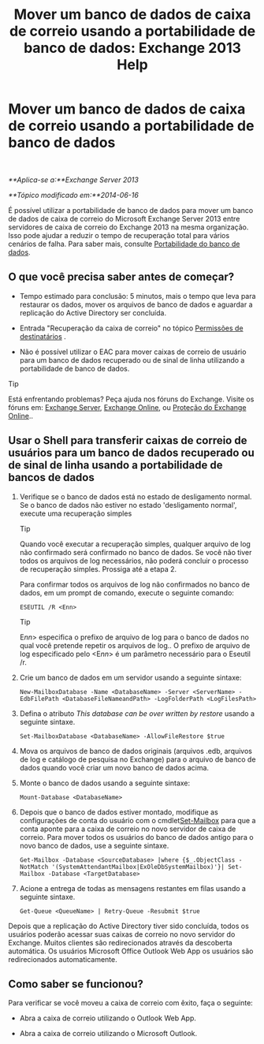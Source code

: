 ﻿---
title: 'Mover um banco de dados de caixa de correio usando a portabilidade de banco de dados: Exchange 2013 Help'
TOCTitle: Mover um banco de dados de caixa de correio usando a portabilidade de banco de dados
ms:assetid: a765ead1-43bc-4786-ae93-1835cacfc8fc
ms:mtpsurl: https://technet.microsoft.com/pt-br/library/Dd876926(v=EXCHG.150)
ms:contentKeyID: 51407903
ms.date: 05/22/2018
mtps_version: v=EXCHG.150
ms.translationtype: MT
---

# Mover um banco de dados de caixa de correio usando a portabilidade de banco de dados

 

_**Aplica-se a:**Exchange Server 2013_

_**Tópico modificado em:**2014-06-16_

É possível utilizar a portabilidade de banco de dados para mover um banco de dados de caixa de correio do Microsoft Exchange Server 2013 entre servidores de caixa de correio do Exchange 2013 na mesma organização. Isso pode ajudar a reduzir o tempo de recuperação total para vários cenários de falha. Para saber mais, consulte [Portabilidade do banco de dados](database-portability-exchange-2013-help.md).

## O que você precisa saber antes de começar?

  - Tempo estimado para conclusão: 5 minutos, mais o tempo que leva para restaurar os dados, mover os arquivos de banco de dados e aguardar a replicação do Active Directory ser concluída.

  - Entrada "Recuperação da caixa de correio" no tópico [Permissões de destinatários](recipients-permissions-exchange-2013-help.md) .

  - Não é possível utilizar o EAC para mover caixas de correio de usuário para um banco de dados recuperado ou de sinal de linha utilizando a portabilidade de banco de dados.


> [!TIP]
> Está enfrentando problemas? Peça ajuda nos fóruns do Exchange. Visite os fóruns em: <A href="https://go.microsoft.com/fwlink/p/?linkid=60612">Exchange Server</A>, <A href="https://go.microsoft.com/fwlink/p/?linkid=267542">Exchange Online</A>, ou <A href="https://go.microsoft.com/fwlink/p/?linkid=285351">Proteção do Exchange Online</A>..



## Usar o Shell para transferir caixas de correio de usuários para um banco de dados recuperado ou de sinal de linha usando a portabilidade de bancos de dados

1.  Verifique se o banco de dados está no estado de desligamento normal. Se o banco de dados não estiver no estado 'desligamento normal', execute uma recuperação simples
    

    > [!TIP]
    > Quando você executar a recuperação simples, qualquer arquivo de log não confirmado será confirmado no banco de dados. Se você não tiver todos os arquivos de log necessários, não poderá concluir o processo de recuperação simples. Prossiga até a etapa&nbsp;2.

    
    Para confirmar todos os arquivos de log não confirmados no banco de dados, em um prompt de comando, execute o seguinte comando:
    
        ESEUTIL /R <Enn>
    

    > [!TIP]
    > E<EM>nn</EM>&gt; especifica o prefixo de arquivo de log para o banco de dados no qual você pretende repetir os arquivos de log.. O prefixo de arquivo de log especificado pelo &lt;E<EM>nn</EM>&gt; é um parâmetro necessário para o Eseutil /r.



2.  Crie um banco de dados em um servidor usando a seguinte sintaxe:
    
        New-MailboxDatabase -Name <DatabaseName> -Server <ServerName> -EdbFilePath <DatabaseFileNameandPath> -LogFolderPath <LogFilesPath>

3.  Defina o atributo *This database can be over written by restore* usando a seguinte sintaxe.
    
        Set-MailboxDatabase <DatabaseName> -AllowFileRestore $true

4.  Mova os arquivos de banco de dados originais (arquivos .edb, arquivos de log e catálogo de pesquisa no Exchange) para o arquivo de banco de dados quando você criar um novo banco de dados acima.

5.  Monte o banco de dados usando a seguinte sintaxe:
    
        Mount-Database <DatabaseName>

6.  Depois que o banco de dados estiver montado, modifique as configurações de conta do usuário com o cmdlet[Set-Mailbox](https://technet.microsoft.com/pt-br/library/bb123981\(v=exchg.150\)) para que a conta aponte para a caixa de correio no novo servidor de caixa de correio. Para mover todos os usuários do banco de dados antigo para o novo banco de dados, use a seguinte sintaxe.
    
        Get-Mailbox -Database <SourceDatabase> |where {$_.ObjectClass -NotMatch '(SystemAttendantMailbox|ExOleDbSystemMailbox)'}| Set-Mailbox -Database <TargetDatabase>

7.  Acione a entrega de todas as mensagens restantes em filas usando a seguinte sintaxe.
    
        Get-Queue <QueueName> | Retry-Queue -Resubmit $true

Depois que a replicação do Active Directory tiver sido concluída, todos os usuários poderão acessar suas caixas de correio no novo servidor do Exchange. Muitos clientes são redirecionados através da descoberta automática. Os usuários Microsoft Office Outlook Web App os usuários são redirecionados automaticamente.

## Como saber se funcionou?

Para verificar se você moveu a caixa de correio com êxito, faça o seguinte:

  - Abra a caixa de correio utilizando o Outlook Web App.

  - Abra a caixa de correio utilizando o Microsoft Outlook.

